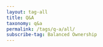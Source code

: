 ```yaml
---
layout: tag-all
title: Q&A
taxonomy: q&a
permalink: /tags/q-a/all/
subscribe-tag: Balanced Ownership
---
```

